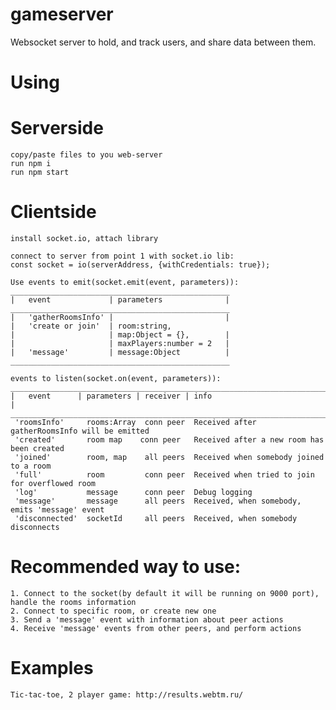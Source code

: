 # gameserver
Websocket server to hold, and track users, and share data between them.

# Using
# Serverside
    copy/paste files to you web-server
    run npm i
    run npm start

# Clientside
    install socket.io, attach library

    connect to server from point 1 with socket.io lib: 
    const socket = io(serverAddress, {withCredentials: true});

    Use events to emit(socket.emit(event, parameters)):
    _________________________________________________
    |   event             | parameters              |
    _________________________________________________
    |   'gatherRoomsInfo' |                         |   
    |   'create or join'  | room:string, 
    |                     | map:Object = {},        |
    |                     | maxPlayers:number = 2   |
    |   'message'         | message:Object          |
    _________________________________________________ 

    events to listen(socket.on(event, parameters)):
    ______________________________________________________________________________
    |   event      | parameters | receiver | info                                |
    ______________________________________________________________________________
     'roomsInfo'     rooms:Array  conn peer  Received after gatherRoomsInfo will be emitted
     'created'       room map    conn peer   Received after a new room has been created    
     'joined'        room, map    all peers  Received when somebody joined to a room  
     'full'          room         conn peer  Received when tried to join for overflowed room
     'log'           message      conn peer  Debug logging
     'message'       message      all peers  Received, when somebody, emits 'message' event
     'disconnected'  socketId     all peers  Received, when somebody disconnects

# Recommended way to use:
    1. Connect to the socket(by default it will be running on 9000 port), handle the rooms information
    2. Connect to specific room, or create new one
    3. Send a 'message' event with information about peer actions
    4. Receive 'message' events from other peers, and perform actions  

# Examples
    Tic-tac-toe, 2 player game: http://results.webtm.ru/
